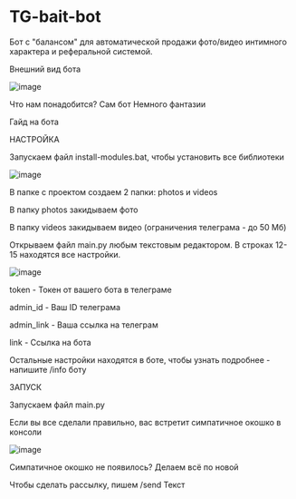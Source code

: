 # TG-bait-bot

Бот с "балансом" для автоматической продажи фото/видео интимного характера и реферальной системой.

Внешний вид бота

![image](https://user-images.githubusercontent.com/108902105/177957042-8f919360-a8de-45b8-8edd-a80989783005.png)

Что нам понадобится?
Сам бот
Немного фантазии

Гайд на бота

НАСТРОЙКА

Запускаем файл install-modules.bat, чтобы установить все библиотеки

![image](https://user-images.githubusercontent.com/108902105/177874836-408407b7-610b-4405-8a62-e108e9bff876.png)

В папке с проектом создаем 2 папки: photos и videos

В папку photos закидываем фото

В папку videos закидываем видео (ограничения телеграма - до 50 Мб)

Открываем файл main.py любым текстовым редактором. В строках 12-15 находятся все настройки.

![image](https://user-images.githubusercontent.com/108902105/177957186-88fe7c0e-c72d-4e81-944c-a431a6731c70.png)

token - Токен от вашего бота в телеграме

admin_id - Ваш ID телеграма

admin_link - Ваша ссылка на телеграм

link - Ссылка на бота

Остальные настройки находятся в боте, чтобы узнать подробнее - напишите /info боту

ЗАПУСК

Запускаем файл main.py

Если вы все сделали правильно, вас встретит симпатичное окошко в консоли

![image](https://user-images.githubusercontent.com/108902105/177875002-b4938a76-47a3-4dbe-a12d-7ad994ad91de.png)

Симпатичное окошко не появилось? Делаем всё по новой

Чтобы сделать рассылку, пишем /send Текст
